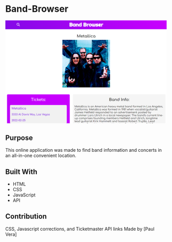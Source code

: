 # Band-Browser

![Screenshot](https://github.com/paul88vera/band-browser/blob/main/assets/images/BB-Home.png)

## Purpose
This online application was made to find band information and concerts in an all-in-one convenient location.

## Built With
* HTML
* CSS
* JavaScript
* API

## Contribution
CSS, Javascript corrections, and Ticketmaster API links Made by [Paul Vera]